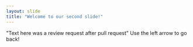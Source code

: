 ```yaml
---
layout: slide
title: "Welcome to our second slide!"
---
```

"Text here was a review request after pull request"
Use the left arrow to go back!
